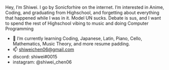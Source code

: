Hey, I’m Shiwei. I go by Sonicforhire on the internet.
I’m interested in Anime, Coding, and graduating from Highschool, and forgetting about everything that happened while I was in it.
Model UN sucks. Debate is sus, and I want to spend the rest of Highschool vibing to music and doing Computer Programming

- 🌱 I’m currently learning Coding, Japanese, Latin, Piano, Cello, Mathematics, Music Theory, and more resume padding.
- 📫 shiweichen06@gmail.com
- discord: shiwei#0015
- instagram: @shiwei_chen06

<!---
Sonicforhire/Sonicforhire is a ✨ special ✨ repository because its `README.md` (this file) appears on your GitHub profile.
You can click the Preview link to take a look at your changes.
--->

